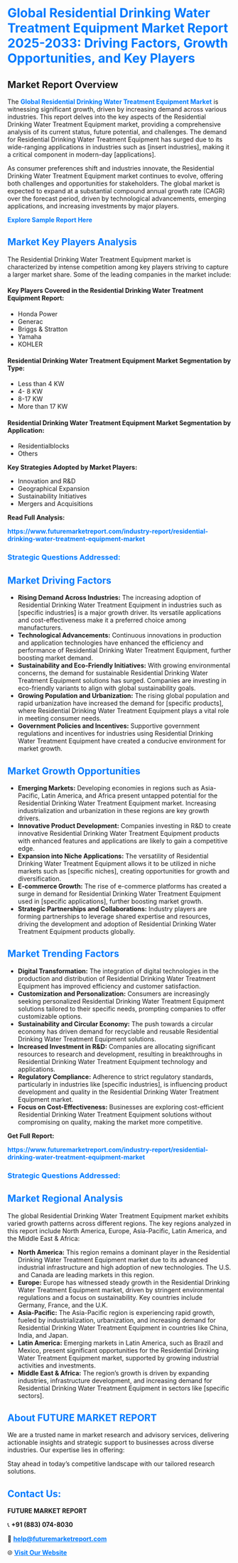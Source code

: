 <h1 style="color: #007BFF;">Global Residential Drinking Water Treatment Equipment Market Report 2025-2033: Driving Factors, Growth Opportunities, and Key Players</h1>

<section id="overview">
<h2>Market Report Overview</h2>
<p>The <a href="https://www.futuremarketreport.com/industry-report/residential-drinking-water-treatment-equipment-market" style="color: #007BFF; text-decoration: none;"><strong>Global Residential Drinking Water Treatment Equipment Market</strong></a> is witnessing significant growth, driven by increasing demand across various industries. This report delves into the key aspects of the Residential Drinking Water Treatment Equipment market, providing a comprehensive analysis of its current status, future potential, and challenges. The demand for Residential Drinking Water Treatment Equipment has surged due to its wide-ranging applications in industries such as [insert industries], making it a critical component in modern-day [applications].</p>
<p>As consumer preferences shift and industries innovate, the Residential Drinking Water Treatment Equipment market continues to evolve, offering both challenges and opportunities for stakeholders. The global market is expected to expand at a substantial compound annual growth rate (CAGR) over the forecast period, driven by technological advancements, emerging applications, and increasing investments by major players.</p>
</section>

<section id="overview">
<p><a href="https://www.futuremarketreport.com/request-sample/reportId=32181" style="color: #007BFF; text-decoration: none;"><strong>Explore Sample Report Here</strong></a></p>
</section>

<section id="key-players">
<h2 style="color: #007BFF;">Market Key Players Analysis</h2>
<p>The Residential Drinking Water Treatment Equipment market is characterized by intense competition among key players striving to capture a larger market share. Some of the leading companies in the market include:</p>
<h4>Key Players Covered in the Residential Drinking Water Treatment Equipment Report:</h4>
<ul><li>Honda Power</li><li>Generac</li><li>Briggs &amp; Stratton</li><li>Yamaha</li><li>KOHLER</li></ul>
<h4>Residential Drinking Water Treatment Equipment Market Segmentation by Type:</h4>
<ul><li>Less than 4 KW</li><li>4- 8 KW</li><li>8-17 KW</li><li>More than 17 KW</li></ul>

<h4>Residential Drinking Water Treatment Equipment Market Segmentation by Application:</h4>
<ul><li>Residentialblocks</li><li>Others</li></ul>
<p><strong>Key Strategies Adopted by Market Players:</strong></p>
<ul>
<li>Innovation and R&D</li>
<li>Geographical Expansion</li>
<li>Sustainability Initiatives</li>
<li>Mergers and Acquisitions</li>
</ul>
</section>

<section>
<p><strong>Read Full Analysis: </strong></p><a href="https://www.futuremarketreport.com/industry-report/residential-drinking-water-treatment-equipment-market" style="color: #007BFF; text-decoration: none;"><strong>https://www.futuremarketreport.com/industry-report/residential-drinking-water-treatment-equipment-market</strong></a>
<h3 style="color: #007BFF;">Strategic Questions Addressed:</h3>
</section>

<section id="driving-factors">
<h2 style="color: #007BFF;">Market Driving Factors</h2>
<ul>
<li><strong>Rising Demand Across Industries:</strong> The increasing adoption of Residential Drinking Water Treatment Equipment in industries such as [specific industries] is a major growth driver. Its versatile applications and cost-effectiveness make it a preferred choice among manufacturers.</li>
<li><strong>Technological Advancements:</strong> Continuous innovations in production and application technologies have enhanced the efficiency and performance of Residential Drinking Water Treatment Equipment, further boosting market demand.</li>
<li><strong>Sustainability and Eco-Friendly Initiatives:</strong> With growing environmental concerns, the demand for sustainable Residential Drinking Water Treatment Equipment solutions has surged. Companies are investing in eco-friendly variants to align with global sustainability goals.</li>
<li><strong>Growing Population and Urbanization:</strong> The rising global population and rapid urbanization have increased the demand for [specific products], where Residential Drinking Water Treatment Equipment plays a vital role in meeting consumer needs.</li>
<li><strong>Government Policies and Incentives:</strong> Supportive government regulations and incentives for industries using Residential Drinking Water Treatment Equipment have created a conducive environment for market growth.</li>
</ul>
</section>

<section id="growth-opportunities">
<h2 style="color: #007BFF;">Market Growth Opportunities</h2>
<ul>
<li><strong>Emerging Markets:</strong> Developing economies in regions such as Asia-Pacific, Latin America, and Africa present untapped potential for the Residential Drinking Water Treatment Equipment market. Increasing industrialization and urbanization in these regions are key growth drivers.</li>
<li><strong>Innovative Product Development:</strong> Companies investing in R&D to create innovative Residential Drinking Water Treatment Equipment products with enhanced features and applications are likely to gain a competitive edge.</li>
<li><strong>Expansion into Niche Applications:</strong> The versatility of Residential Drinking Water Treatment Equipment allows it to be utilized in niche markets such as [specific niches], creating opportunities for growth and diversification.</li>
<li><strong>E-commerce Growth:</strong> The rise of e-commerce platforms has created a surge in demand for Residential Drinking Water Treatment Equipment used in [specific applications], further boosting market growth.</li>
<li><strong>Strategic Partnerships and Collaborations:</strong> Industry players are forming partnerships to leverage shared expertise and resources, driving the development and adoption of Residential Drinking Water Treatment Equipment products globally.</li>
</ul>
</section>

<section id="trending-factors">
<h2 style="color: #007BFF;">Market Trending Factors</h2>
<ul>
<li><strong>Digital Transformation:</strong> The integration of digital technologies in the production and distribution of Residential Drinking Water Treatment Equipment has improved efficiency and customer satisfaction.</li>
<li><strong>Customization and Personalization:</strong> Consumers are increasingly seeking personalized Residential Drinking Water Treatment Equipment solutions tailored to their specific needs, prompting companies to offer customizable options.</li>
<li><strong>Sustainability and Circular Economy:</strong> The push towards a circular economy has driven demand for recyclable and reusable Residential Drinking Water Treatment Equipment solutions.</li>
<li><strong>Increased Investment in R&D:</strong> Companies are allocating significant resources to research and development, resulting in breakthroughs in Residential Drinking Water Treatment Equipment technology and applications.</li>
<li><strong>Regulatory Compliance:</strong> Adherence to strict regulatory standards, particularly in industries like [specific industries], is influencing product development and quality in the Residential Drinking Water Treatment Equipment market.</li>
<li><strong>Focus on Cost-Effectiveness:</strong> Businesses are exploring cost-efficient Residential Drinking Water Treatment Equipment solutions without compromising on quality, making the market more competitive.</li>
</ul>
</section>

<section>
<p><strong>Get Full Report: </strong></p><a href="https://www.futuremarketreport.com/industry-report/residential-drinking-water-treatment-equipment-market" style="color: #007BFF; text-decoration: none;"><strong>https://www.futuremarketreport.com/industry-report/residential-drinking-water-treatment-equipment-market</strong></a>
<h3 style="color: #007BFF;">Strategic Questions Addressed:</h3>
</section>


<section id="regional-analysis">
<h2 style="color: #007BFF;">Market Regional Analysis</h2>
<p>The global Residential Drinking Water Treatment Equipment market exhibits varied growth patterns across different regions. The key regions analyzed in this report include North America, Europe, Asia-Pacific, Latin America, and the Middle East & Africa:</p>
<ul>
<li><strong>North America:</strong> This region remains a dominant player in the Residential Drinking Water Treatment Equipment market due to its advanced industrial infrastructure and high adoption of new technologies. The U.S. and Canada are leading markets in this region.</li>
<li><strong>Europe:</strong> Europe has witnessed steady growth in the Residential Drinking Water Treatment Equipment market, driven by stringent environmental regulations and a focus on sustainability. Key countries include Germany, France, and the U.K.</li>
<li><strong>Asia-Pacific:</strong> The Asia-Pacific region is experiencing rapid growth, fueled by industrialization, urbanization, and increasing demand for Residential Drinking Water Treatment Equipment in countries like China, India, and Japan.</li>
<li><strong>Latin America:</strong> Emerging markets in Latin America, such as Brazil and Mexico, present significant opportunities for the Residential Drinking Water Treatment Equipment market, supported by growing industrial activities and investments.</li>
<li><strong>Middle East & Africa:</strong> The region’s growth is driven by expanding industries, infrastructure development, and increasing demand for Residential Drinking Water Treatment Equipment in sectors like [specific sectors].</li>
</ul>
</section>

<footer>
<h2 style="color: #007BFF;">About FUTURE MARKET REPORT</h2>
<p>We are a trusted name in market research and advisory services, delivering actionable insights and strategic support to businesses across diverse industries. Our expertise lies in offering:</p>

<p>Stay ahead in today’s competitive landscape with our tailored research solutions.</p>

<h2 style="color: #007BFF;">Contact Us:</h2>
<p><strong>FUTURE MARKET REPORT</strong></p>
<p>📞 <strong>+91 (883) 074-8030</strong></p>
<p>📧 <strong><a href="mailto:help@futuremarketreport.com" style="color: #007BFF;">help@futuremarketreport.com</a></strong></p>
<p>🌐 <strong><a href="https://www.futuremarketreport.com/" style="color: #007BFF;">Visit Our Website</a></strong></p>
</footer>